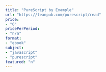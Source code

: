 ```yaml
---
title: "PureScript by Example"
url: "https://leanpub.com/purescript/read"
price: 
- "0"
pricePerPeriod: 
- "n/a"
format: 
- "ebook"
subject: 
- "javascript"
- "purescript"
featured: "n"
---
```

